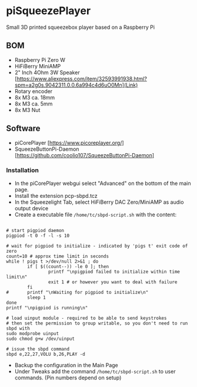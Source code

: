 # piSqueezePlayer
Small 3D printed squeezebox player based on a Raspberry Pi

## BOM
* Raspberry Pi Zero W
* HiFiBerry MiniAMP
* 2" Inch 4Ohm 3W Speaker [https://www.aliexpress.com/item/32593991938.html?spm=a2g0s.9042311.0.0.6a994c4d6uO0Mn](Link)
* Rotary encoder
* 8x M3 ca. 18mm
* 8x M3 ca. 5mm
* 8x M3 Nut

## Software
* piCorePlayer [https://www.picoreplayer.org/]
* SqueezeButtonPi-Daemon [https://github.com/coolio107/SqueezeButtonPi-Daemon]

### Installation
* In the piCorePlayer webgui select "Advanced" on the bottom of the main page.
* Install the extension pcp-sbpd.tcz
* In the Squeezelight Tab, select HiFiBerry DAC Zero/MiniAMP as audio output device
* Create a executable file `/home/tc/sbpd-script.sh` with the content:
```#!/bin/sh

# start pigpiod daemon
pigpiod -t 0 -f -l -s 10

# wait for pigpiod to initialize - indicated by 'pigs t' exit code of zero
count=10 # approx time limit in seconds
while ! pigs t >/dev/null 2>&1 ; do
        if [ $((count--)) -le 0 ]; then
                printf "\npigpiod failed to initialize within time limit\n"
                exit 1 # or however you want to deal with failure
        fi
#       printf "\nWaiting for pigpiod to initialize\n"
        sleep 1
done
printf "\npigpiod is running\n"

# load uinput module - required to be able to send keystrokes
# then set the permission to group writable, so you don't need to run sbpd with
sudo modprobe uinput
sudo chmod g+w /dev/uinput

# issue the sbpd command
sbpd e,22,27,VOLU b,26,PLAY -d
```
* Backup the configuration in the Main Page
* Under Tweaks add the command `/home/tc/sbpd-script.sh` to user commands. (Pin numbers depend on setup)